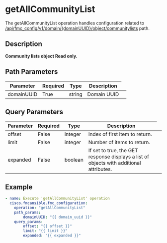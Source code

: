 # getAllCommunityList

The getAllCommunityList operation handles configuration related to [/api/fmc_config/v1/domain/{domainUUID}/object/communitylists](/paths//api/fmc_config/v1/domain/{domain_uuid}/object/communitylists.md) path.&nbsp;
## Description
**Community lists object Read only.**

## Path Parameters
| Parameter | Required | Type | Description |
| --------- | -------- | ---- | ----------- |
| domainUUID | True | string <td colspan=3> Domain UUID |

## Query Parameters
| Parameter | Required | Type | Description |
| --------- | -------- | ---- | ----------- |
| offset | False | integer <td colspan=3> Index of first item to return. |
| limit | False | integer <td colspan=3> Number of items to return. |
| expanded | False | boolean <td colspan=3> If set to true, the GET response displays a list of objects with additional attributes. |

## Example
```yaml
- name: Execute 'getAllCommunityList' operation
  cisco.fmcansible.fmc_configuration:
    operation: "getAllCommunityList"
    path_params:
        domainUUID: "{{ domain_uuid }}"
    query_params:
        offset: "{{ offset }}"
        limit: "{{ limit }}"
        expanded: "{{ expanded }}"

```